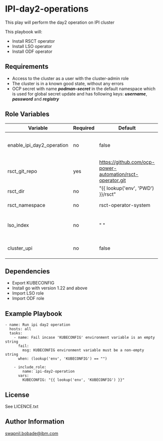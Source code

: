 IPI-day2-operations
=========

This play will perform the day2 operation on IPI cluster

This playbook will:
- Install RSCT operator
- Install LSO operator
- Install ODF operator

Requirements
------------

- Access to the cluster as a user with the cluster-admin role
- The cluster is in a known good state, without any errors
- OCP secret with name ***podman-secret*** in the default namespace which is used for global secret update and has following keys:
   ***username***, ***password*** and ***registry***


Role Variables
--------------
| Variable                       | Required | Default     | Comments                                       |
|--------------------------------|----------|-------------|------------------------------------------------|
| enable_ipi_day2_operation      | no       |    false    | Set it to true to run this playbook            |
| rsct_git_repo                  | yes      | https://github.com/ocp-power-automation/rsct-operator.git  | RSCT git repo     |
| rsct_dir                       | no       | "{{ lookup('env', 'PWD') }}/rsct" | directory for RSCT         |
| rsct_namespace                 | no       | rsct-operator-system        | RSCT namespace |
| lso_index                      | no       |    " "    | Index image for LSO operator    |
| cluster_upi                    | no       |    false    | #set to true if using UPI cluster             |


Dependencies
------------

- Export KUBECONFIG
- Install go with version 1.22 and above
- Import LSO role
- Import ODF role

Example Playbook
----------------

```
- name: Run ipi day2 operation
  hosts: all
  tasks:
    - name: Fail incase 'KUBECONFIG' environment variable is an empty string
      fail:
        msg: KUBECONFIG environment variable must be a non-empty string
      when: (lookup('env', 'KUBECONFIG') == "")

    - include_role:
        name: ipi-day2-operation
      vars:
        KUBECONFIG: "{{ lookup('env', 'KUBECONFIG') }}"
```

License
-------

See LICENCE.txt

Author Information
------------------

swapnil.bobade@ibm.com
